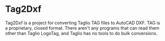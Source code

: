 # Tag2Dxf
Tag2Dxf is a project for converting Taglio TAG files to AutoCAD DXF. TAG is a proprietary, closed format. There aren't any programs that can read them other than Taglio LogoTag, and Taglio has no tools to do bulk conversions.